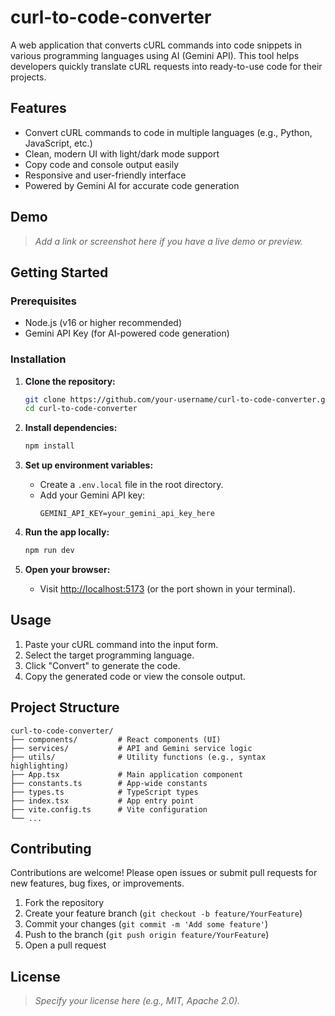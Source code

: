 # curl-to-code-converter

A web application that converts cURL commands into code snippets in various programming languages using AI (Gemini API). This tool helps developers quickly translate cURL requests into ready-to-use code for their projects.

## Features

- Convert cURL commands to code in multiple languages (e.g., Python, JavaScript, etc.)
- Clean, modern UI with light/dark mode support
- Copy code and console output easily
- Responsive and user-friendly interface
- Powered by Gemini AI for accurate code generation

## Demo

> _Add a link or screenshot here if you have a live demo or preview._

## Getting Started

### Prerequisites

- Node.js (v16 or higher recommended)
- Gemini API Key (for AI-powered code generation)

### Installation

1. **Clone the repository:**
   ```bash
   git clone https://github.com/your-username/curl-to-code-converter.git
   cd curl-to-code-converter
   ```

2. **Install dependencies:**
   ```bash
   npm install
   ```

3. **Set up environment variables:**
   - Create a `.env.local` file in the root directory.
   - Add your Gemini API key:
     ```
     GEMINI_API_KEY=your_gemini_api_key_here
     ```

4. **Run the app locally:**
   ```bash
   npm run dev
   ```

5. **Open your browser:**
   - Visit [http://localhost:5173](http://localhost:5173) (or the port shown in your terminal).

## Usage

1. Paste your cURL command into the input form.
2. Select the target programming language.
3. Click "Convert" to generate the code.
4. Copy the generated code or view the console output.

## Project Structure

```
curl-to-code-converter/
├── components/         # React components (UI)
├── services/           # API and Gemini service logic
├── utils/              # Utility functions (e.g., syntax highlighting)
├── App.tsx             # Main application component
├── constants.ts        # App-wide constants
├── types.ts            # TypeScript types
├── index.tsx           # App entry point
├── vite.config.ts      # Vite configuration
└── ...
```

## Contributing

Contributions are welcome! Please open issues or submit pull requests for new features, bug fixes, or improvements.

1. Fork the repository
2. Create your feature branch (`git checkout -b feature/YourFeature`)
3. Commit your changes (`git commit -m 'Add some feature'`)
4. Push to the branch (`git push origin feature/YourFeature`)
5. Open a pull request

## License

> _Specify your license here (e.g., MIT, Apache 2.0)._

